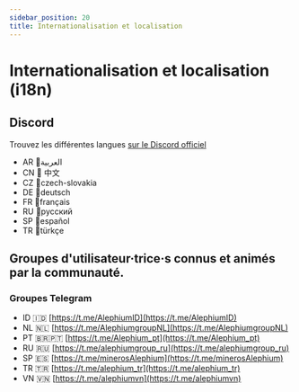 ```yaml
---
sidebar_position: 20
title: Internationalisation et localisation
---
```


# Internationalisation et localisation (i18n)

## Discord

Trouvez les différentes langues [sur le Discord officiel](https://discord.gg/JErgRBfRSB)

- AR 🌙العربية
- CN 🐼 中文
- CZ 🏒czech-slovakia
- DE 🌭deutsch
- FR 🥖français
- RU 🐻русский
- SP 🌮español
- TR 🐺türkçe

## Groupes d'utilisateur·trice·s connus et animés par la communauté.

### Groupes Telegram

- ID 🇮🇩 [https://t.me/AlephiumID](https://t.me/AlephiumID)
- NL 🇳🇱 [https://t.me/AlephiumgroupNL](https://t.me/AlephiumgroupNL)
- PT 🇧🇷🇵🇹 [https://t.me/Alephium_pt](https://t.me/Alephium_pt)
- RU 🇷🇺 [https://t.me/alephiumgroup_ru](https://t.me/alephiumgroup_ru)
- SP 🇪🇸 [https://t.me/minerosAlephium](https://t.me/minerosAlephium)
- TR 🇹🇷 [https://t.me/alephium_tr](https://t.me/alephium_tr)
- VN 🇻🇳 [https://t.me/alephiumvn](https://t.me/alephiumvn)
